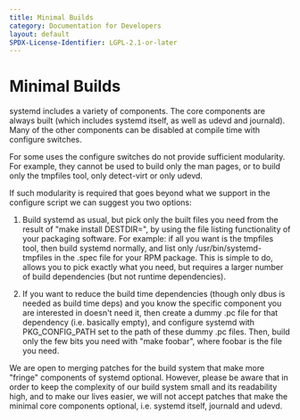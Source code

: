 ```yaml
---
title: Minimal Builds
category: Documentation for Developers
layout: default
SPDX-License-Identifier: LGPL-2.1-or-later
---
```


# Minimal Builds

systemd includes a variety of components.
The core components are always built (which includes systemd itself, as well as udevd and journald).
Many of the other components can be disabled at compile time with configure switches.

For some uses the configure switches do not provide sufficient modularity.
For example, they cannot be used to build only the man pages, or to build only the tmpfiles tool, only detect-virt or only udevd.

If such modularity is required that goes beyond what we support in the configure script we can suggest you two options:

1. Build systemd as usual, but pick only the built files you need from the result of "make install DESTDIR=<directory>", by using the file listing functionality of your packaging software.
For example: if all you want is the tmpfiles tool, then build systemd normally, and list only /usr/bin/systemd-tmpfiles in the .spec file for your RPM package.
This is simple to do, allows you to pick exactly what you need, but requires a larger number of build dependencies (but not runtime dependencies).

2. If you want to reduce the build time dependencies (though only dbus is needed as build time deps) and you know the specific component you are interested in doesn't need it, then create a dummy .pc file for that dependency (i.e. basically empty), and configure systemd with PKG_CONFIG_PATH set to the path of these dummy .pc files. Then, build only the few bits you need with "make foobar", where foobar is the file you need.

We are open to merging patches for the build system that make more "fringe" components of systemd optional. However, please be aware that in order to keep the complexity of our build system small and its readability high, and to make our lives easier, we will not accept patches that make the minimal core components optional, i.e. systemd itself, journald and udevd.
